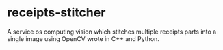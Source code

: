 # receipts-stitcher
A service os computing vision which stitches multiple receipts parts into a single image using OpenCV wrote in C++ and Python.
